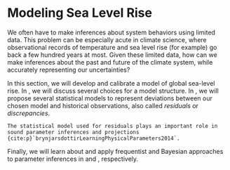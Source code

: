 # Modeling Sea Level Rise

We often have to make inferences about system behaviors using limited data. This problem can be especially acute in climate science, where observational records of temperature and sea level rise (for example) go back a few hundred years at most.  Given these limited data, how can we make inferences about the past and future of the climate system, while accurately representing our uncertainties?

In this section, we will develop and calibrate a model of global sea-level rise. In [](sec:slr-model), we will discuss several choices for a model structure. In [](sec:slr-likelihood), we will propose several statistical models to represent deviations between our chosen model and historical observations, also called *residuals* or *discrepancies*.
```{margin} Modeling Residuals
The statistical model used for residuals plays an important role in sound parameter inferences and projections {cite:p}`brynjarsdottirLearningPhysicalParameters2014`. 
```
Finally, we will learn about and apply frequentist and Bayesian approaches to parameter inferences in [](sec:slr-bootstrap) and [](sec:slr-mcmc), respectively.

